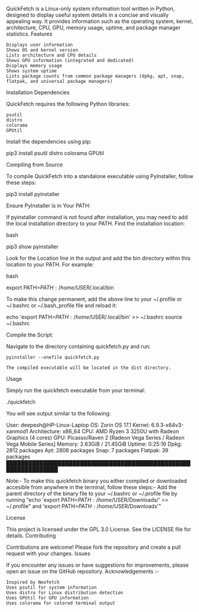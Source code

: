 QuickFetch is a Linux-only system information tool written in Python, designed to display useful system details in a concise and visually appealing way. It provides information such as the operating system, kernel, architecture, CPU, GPU, memory usage, uptime, and package manager statistics.
Features

    Displays user information
    Shows OS and kernel version
    Lists architecture and CPU details
    Shows GPU information (integrated and dedicated)
    Displays memory usage
    Shows system uptime
    Lists package counts from common package managers (dpkg, apt, snap, flatpak, and universal package managers)

Installation
Dependencies

QuickFetch requires the following Python libraries:

    psutil
    distro
    colorama
    GPUtil

Install the dependencies using pip:

pip3 install psutil distro colorama GPUtil

Compiling from Source

To compile QuickFetch into a standalone executable using PyInstaller, follow these steps:

pip3 install pyinstaller

Ensure PyInstaller is in Your PATH:

If pyinstaller command is not found after installation, you may need to add the local installation directory to your PATH. Find the installation location:

bash

pip3 show pyinstaller

Look for the Location line in the output and add the bin directory within this location to your PATH. For example:

bash

export PATH=$PATH:/home/$USER/.local/bin

To make this change permanent, add the above line to your ~/.profile or ~/.bashrc or ~/.bash_profile file and reload it:

echo 'export PATH=$PATH:/home/$USER/.local/bin' >> ~/.bashrc
source ~/.bashrc

Compile the Script:

Navigate to the directory containing quickfetch.py and run:

    pyinstaller --onefile quickfetch.py

    The compiled executable will be located in the dist directory.

Usage

Simply run the quickfetch executable from your terminal:

./quickfetch

You will see output similar to the following:

User: deepesh@HP-Linux-Laptop
OS: Zorin OS 17.1
Kernel: 6.9.3-x64v3-xanmod1
Architecture: x86_64
CPU: AMD Ryzen 3 3250U with Radeon Graphics (4 cores)
GPU: Picasso/Raven 2 [Radeon Vega Series / Radeon Vega Mobile Series]
Memory: 2.63GiB / 21.45GiB
Uptime: 0:25:16
Dpkg: 2812 packages
Apt: 2808 packages
Snap: 7 packages
Flatpak: 39 packages
████████████████████████████████████████████████████████████████

Note:-
 To make this quickfetch binary you either compiled or downloaded accesible from anywhere in the terminal, follow these steps:-
 Add the parent directory of the binary file to your ~/.bashrc or ~/.profile file by running "echo 'export PATH=$PATH:/home/$USER/Downloads/' >> ~/.profile" and 'export PATH=$PATH:/home/$USER/Downloads'"

License

This project is licensed under the GPL 3.0 License. See the LICENSE file for details.
Contributing

Contributions are welcome! Please fork the repository and create a pull request with your changes.
Issues

If you encounter any issues or have suggestions for improvements, please open an issue on the GitHub repository.
Acknowledgements :-

    Inspired by Neofetch
    Uses psutil for system information
    Uses distro for Linux distribution detection
    Uses GPUtil for GPU information
    Uses colorama for colored terminal output
